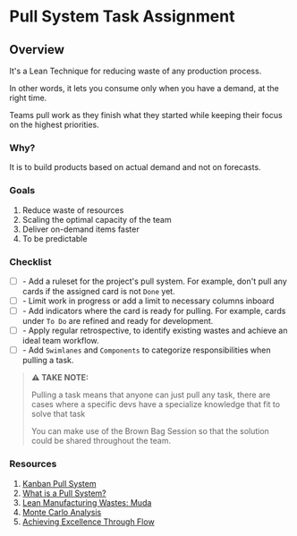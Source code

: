# Pull System Task Assignment

## Overview

It's a Lean Technique for reducing waste of any production process.

In other words, it lets you consume only when you have a demand, at the right time.

Teams pull work as they finish what they started while keeping their focus on the highest priorities.

### Why?

It is to build products based on actual demand and not on forecasts.

### Goals

1. Reduce waste of resources
2. Scaling the optimal capacity of the team
3. Deliver on-demand items faster
4. To be predictable

### Checklist

* [ ] \- Add a ruleset for the project's pull system. For example, don't pull any cards if the assigned card is not `Done` yet.
* [ ] \- Limit work in progress or add a limit to necessary columns inboard
* [ ] \- Add indicators where the card is ready for pulling. For example, cards under `To Do` are refined and ready for development.
* [ ] \- Apply regular retrospective, to identify existing wastes and achieve an ideal team workflow.
* [ ] \- Add `Swimlanes` and `Components` to categorize responsibilities when pulling a task.

> **⚠️ TAKE NOTE:**
>
> Pulling a task means that anyone can just pull any task, there are cases where a specific devs have a specialize knowledge that fit to solve that task
>
> You can make use of the Brown Bag Session so that the solution could be shared throughout the team.

### Resources

1. [Kanban Pull System](https://getnave.com/blog/kanban-pull-system/)
2. [What is a Pull System?](https://kanbanize.com/lean-management/pull/what-is-pull-system)
3. [Lean Manufacturing Wastes: Muda](https://getnave.com/blog/lean-manufacturing-waste-muda/)
4. [Monte Carlo Analysis](https://kanbanize.com/kanban-resources/kanban-analytics/monte-carlo-simulation)
5. [Achieving Excellence Through Flow](https://www.uxmatters.com/mt/archives/2016/10/achieving-excellence-through-flow.php)
